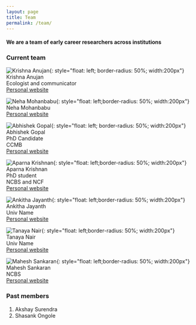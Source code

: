 ```yaml
---
layout: page
title: Team
permalink: /team/
---
```


#### We are a team of early career researchers across institutions

### Current team

![Krishna Anujan](assets/krishna_anujan.jpeg){: style="float: left; border-radius: 50%; width:200px"}
Krishna Anujan\
Ecologist and communicator\
[Personal website](https://krishnaanujan.weebly.com)<br/>

![Neha Mohanbabu](assets/nmb.jpg){: style="float: left;border-radius: 50%; width:200px"}  
Neha Mohanbabu\
[Personal website](https://neha-mohanbabu.weebly.com/)<br/>  

![Abhishek Gopal](assets/abhishek_gopal.jpg){: style="float: left; border-radius: 50%; width:200px"}  
Abhishek Gopal\
PhD Candidate\
CCMB\
[Personal website](https://sites.google.com/view/jahnavijoshi/team/phd-students?authuser=0#h.f6hb7mex66e5)<br/>

![Aparna Krishnan](assets/aparna_krishnan.jpg){: style="float: left;border-radius: 50%; width:200px"}  
Aparna Krishnan\
PhD student\
NCBS and NCF\
[Personal website]()<br/>

![Ankitha Jayanth](assets/ankitha_jayanth.jpg){: style="float: left;border-radius: 50%; width:200px"}  
Ankitha Jayanth\
Univ Name\
[Personal website]()<br/>

![Tanaya Nair](assets/tanaya_nair.jpg){: style="float: left;border-radius: 50%; width:200px"}  
Tanaya Nair\
Univ Name\
[Personal website]()<br/>

![Mahesh Sankaran](assets/mahesh_sankaran.jpg){: style="float: left;border-radius: 50%; width:200px"}
Mahesh Sankaran\
NCBS\
[Personal website](https://www.ncbs.res.in/faculty/mahesh)<br/>


### Past members

1. Akshay Surendra
2. Shasank Ongole
